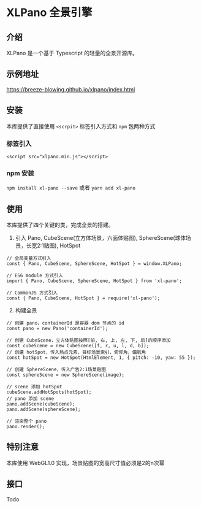 # XLPano 全景引擎

## 介绍
XLPano 是一个基于 Typescript 的轻量的全景开源库。

## 示例地址
https://breeze-blowing.github.io/xlpano/index.html

## 安装
本库提供了直接使用 `<scrpit>` 标签引入方式和 `npm` 包两种方式
### 标签引入
`<script src="xlpano.min.js"></script>`
### npm 安装
`npm install xl-pano --save` 或者 `yarn add xl-pano`

## 使用
本库提供了四个关键的类，完成全景的搭建。
1. 引入 Pano, CubeScene(立方体场景，六面体贴图), SphereScene(球体场景，长宽2:1贴图), HotSpot
```
// 全局变量方式引入
const { Pano, CubeScene, SphereScene, HotSpot } = window.XLPano;

// ES6 module 方式引入
import { Pano, CubeScene, SphereScene, HotSpot } from 'xl-pano';

// CommonJS 方式引入
const { Pano, CubeScene, HotSpot } = require('xl-pano');
```
2. 构建全景
```
// 创建 pano，containerId 是容器 dom 节点的 id
const pano = new Pano('containerId');

// 创建 CubeScene，立方体贴图按照[前, 右, 上, 左, 下, 后]的顺序添加
const cubeScene = new CubeScene([f, r, u, l, d, b]);
// 创建 hotSpot，传入热点元素，目标场景索引，俯仰角，偏航角
const hotSpot = new HotSpot(HtmlElement, 1, { pitch: -10, yaw: 55 });

// 创建 SphereScene，传入广告2:1场景贴图
const sphereScene = new SphereScene(image);

// scene 添加 hotSpot
cubeScene.addHotSpots(hotSpot);
// pano 添加 scene
pano.addScene(cubeScene);
pano.addScene(sphereScene);

// 渲染整个 pano
pano.render();
```

## 特别注意
本库使用 WebGL1.0 实现，场景贴图的宽高尺寸值必须是2的n次幂

## 接口
Todo
